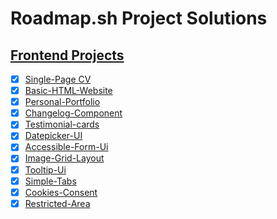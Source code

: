 # Roadmap.sh Project Solutions

## [Frontend Projects](https://roadmap.sh/frontend)

- [x] [Single-Page CV](https://roadmap.sh/projects/single-page-cv)
- [x] [Basic-HTML-Website](https://roadmap.sh/projects/basic-html-website)
- [x] [Personal-Portfolio](https://roadmap.sh/projects/portfolio-website)
- [x] [Changelog-Component](https://roadmap.sh/projects/changelog-component)
- [x] [Testimonial-cards](https://roadmap.sh/projects/testimonial-cards)
- [x] [Datepicker-UI](https://roadmap.sh/projects/datepicker-ui)
- [x] [Accessible-Form-Ui](https://roadmap.sh/projects/accessible-form-ui)
- [x] [Image-Grid-Layout](https://roadmap.sh/projects/image-grid)
- [x] [Tooltip-Ui](https://roadmap.sh/projects/tooltip-ui)
- [x] [Simple-Tabs](https://roadmap.sh/projects/simple-tabs)
- [x] [Cookies-Consent](https://roadmap.sh/projects/cookie-consent)
- [x] [Restricted-Area](https://roadmap.sh/projects/restricted-textarea)
